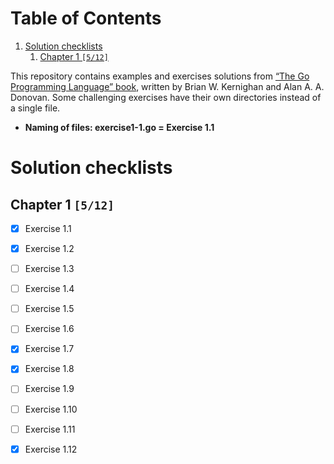 
# Table of Contents

1.  [Solution checklists](#orgf9bf712)
    1.  [Chapter 1 <code>[5/12]</code>](#org0219c8d)

This repository contains examples and exercises solutions from [&ldquo;The Go Programming Language&rdquo; book](https://www.gopl.io/), written by Brian W. Kernighan and Alan A. A. Donovan. Some challenging exercises have their own directories instead of a single file.

-   ****Naming of files: exercise1-1.go = Exercise 1.1****


<a id="orgf9bf712"></a>

# Solution checklists


<a id="org0219c8d"></a>

## Chapter 1 <code>[5/12]</code>

-   [X] Exercise 1.1
-   [X] Exercise 1.2
-   [ ] Exercise 1.3
-   [ ] Exercise 1.4
-   [ ] Exercise 1.5
-   [ ] Exercise 1.6
-   [X] Exercise 1.7
-   [X] Exercise 1.8
-   [ ] Exercise 1.9
-   [ ] Exercise 1.10
-   [ ] Exercise 1.11
-   [X] Exercise 1.12

